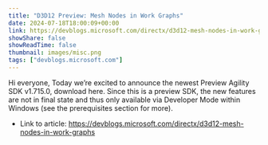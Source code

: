 ```yaml
---
title: "D3D12 Preview: Mesh Nodes in Work Graphs"
date: 2024-07-18T18:00:09+00:00
link: https://devblogs.microsoft.com/directx/d3d12-mesh-nodes-in-work-graphs
showShare: false
showReadTime: false
thumbnail: images/misc.png
tags: ["devblogs.microsoft.com"]
---
```

Hi everyone, Today we’re excited to announce the newest Preview Agility SDK v1.715.0, download here. Since this is a preview SDK, the new features are not in final state and thus only available via Developer Mode within Windows (see the prerequisites section for more).

- Link to article: https://devblogs.microsoft.com/directx/d3d12-mesh-nodes-in-work-graphs
